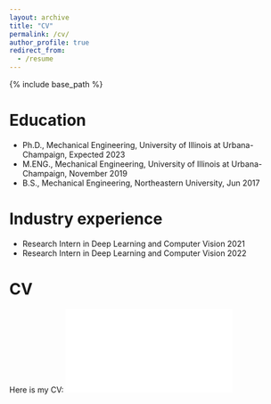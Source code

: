 ```yaml
---
layout: archive
title: "CV"
permalink: /cv/
author_profile: true
redirect_from:
  - /resume
---
```


{% include base_path %}

Education
======
* Ph.D., Mechanical Engineering, University of Illinois at Urbana-Champaign, Expected 2023
* M.ENG., Mechanical Engineering, University of Illinois at Urbana-Champaign, November 2019
* B.S., Mechanical Engineering, Northeastern University,  Jun 2017


Industry experience
======
* Research Intern in Deep Learning and Computer Vision 2021
* Research Intern in Deep Learning and Computer Vision 2022

CV
======
Here is my CV: <embed src="/blog/images/xxx.pdf" type="application/pdf">
<!-- Skills
======
* Skill 1
* Skill 2
  * Sub-skill 2.1
  * Sub-skill 2.2
  * Sub-skill 2.3
* Skill 3

Publications
======
  <ul>{% for post in site.publications %}
    {% include archive-single-cv.html %}
  {% endfor %}</ul>
  
Talks
======
  <ul>{% for post in site.talks %}
    {% include archive-single-talk-cv.html %}
  {% endfor %}</ul>
  
Teaching
======
  <ul>{% for post in site.teaching %}
    {% include archive-single-cv.html %}
  {% endfor %}</ul>
  
Service and leadership
======
* Currently signed in to 43 different slack teams -->
